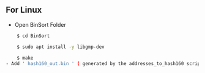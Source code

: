 ## For Linux
- Open BinSort Folder
```sh
    $ cd BinSort 

    $ sudo apt install -y libgmp-dev
    
    $ make
- Add ' hash160_out.bin ' ( generated by the addresses_to_hash160 script ), for sorting
